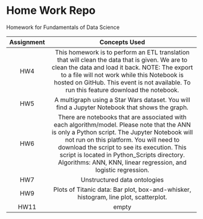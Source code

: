 # Home Work Repo
Homework for Fundamentals of Data Science

**Assignment**|**Concepts Used**
:-----:|:-----:
HW4 | This homework is to perform an ETL translation that will clean the data that is given. We are to clean the data and load it back. NOTE: The export to a file will not work while this Notebook is hosted on GitHub. This event is not available. To run this feature download the notebook. 
HW5 | A multigraph using a Star Wars dataset. You will find a Jupyter Notebook that shows the graph.
HW6 |There are notebooks that are associated with each algorithm/model. Please note that the ANN is only a Python script. The Jupyter Notebook will not run on this platform. You will need to download the script to see its execution. This script is located in Python_Scripts directory. Algorithms: ANN, KNN, linear regression, and logistic regression.
HW7 | Unstructured data ontologies
HW9 | Plots of Titanic data: Bar plot, box-and-whisker, histogram, line plot, scatterplot.
HW11 | empty
